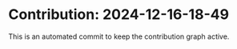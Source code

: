 # Contribution: 2024-12-16-18-49
This is an automated commit to keep the contribution graph active.
